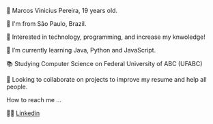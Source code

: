 👋 Marcos Vinicius Pereira, 19 years old.

📍 I'm from São Paulo, Brazil.

👀 Interested in technology, programming, and increase my knwoledge!

🌱 I’m currently learning Java, Python and JavaScript.

📚 Studying Computer Science on Federal University of ABC (UFABC)

👯 Looking to collaborate on projects to improve my resume and help all people.


How to reach me ...


🤝🏼 [Linkedin](linkedin.com/in/marcos-vinicius-pereira-285560212)
